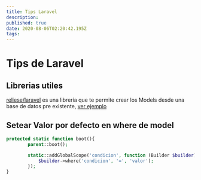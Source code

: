 ```yaml
---
title: Tips Laravel
description: 
published: true
date: 2020-08-06T02:20:42.195Z
tags: 
---
```


# Tips de Laravel

## Librerias utiles
[reliese/laravel](https://github.com/reliese/laravel) es una libreria que te permite crear los Models desde una base de datos pre existente, [ver ejemplo](reliese)

## Setear Valor por defecto en where de model

```php
protected static function boot(){
        parent::boot();

        static::addGlobalScope('condicion', function (Builder $builder) {
            $builder->where('condicion', '=', 'valor');
        });
}
```